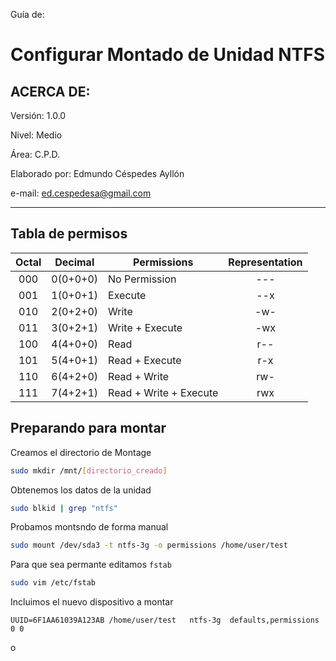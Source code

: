 Guía de:

# Configurar Montado de Unidad NTFS

## ACERCA DE:

Versión: 1.0.0

Nivel: Medio

Área: C.P.D.

Elaborado por: Edmundo Céspedes Ayllón

e-mail: [ed.cespedesa@gmail.com](ed.cespedesa@gmail.com)

---

## Tabla de permisos

| Octal | Decimal  | Permissions            | Representation |
|:-----:|:--------:| ---------------------- |:--------------:|
| 000   | 0(0+0+0) | No Permission          | ---            |
| 001   | 1(0+0+1) | Execute                | --x            |
| 010   | 2(0+2+0) | Write                  | -w-            |
| 011   | 3(0+2+1) | Write + Execute        | -wx            |
| 100   | 4(4+0+0) | Read                   | r--            |
| 101   | 5(4+0+1) | Read + Execute         | r-x            |
| 110   | 6(4+2+0) | Read + Write           | rw-            |
| 111   | 7(4+2+1) | Read + Write + Execute | rwx            |

## Preparando para montar

Creamos el directorio de Montage

```bash
sudo mkdir /mnt/[directorio_creado]
```

Obtenemos los datos de la unidad

```bash
sudo blkid | grep "ntfs"
```

Probamos montsndo de forma manual

```bash
sudo mount /dev/sda3 -t ntfs-3g -o permissions /home/user/test
```

Para que sea permante editamos `fstab` 

```bash
sudo vim /etc/fstab
```

Incluimos el nuevo dispositivo a montar

```shell-session
UUID=6F1AA61039A123AB /home/user/test   ntfs-3g  defaults,permissions 0 0
```

o

```shell-session

```
